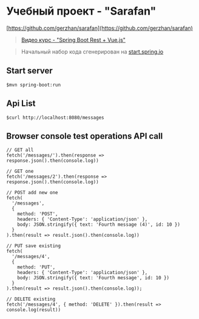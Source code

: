 # Учебный проект - "Sarafan"

[https://github.com/gerzhan/sarafan](https://github.com/gerzhan/sarafan)

> [Видео курс - "Spring Boot Rest + Vue.js"](https://www.youtube.com/playlist?list=PLU2ftbIeotGqSTOVNjT4L3Yfy8jatCdhm)

> Начальный набор кода сгенерирован на [start.spring.io](https://start.spring.io/#!type=maven-project&language=java&platformVersion=2.2.1.RELEASE&packaging=jar&jvmVersion=1.8&groupId=ru.helpcontrol.sanbox&artifactId=sarafan&name=Sarafan&description=Demo%20project%20for%20Spring%20Boot%20&packageName=ru.helpcontrol.sanbox.sarafan&dependencies=web,devtools)

## Start server

```shell script
$mvn spring-boot:run
``` 

## Api List

```shell script
$curl http://localhost:8080/messages
```

## Browser console test operations API call

```shell script
// GET all
fetch('/messages/').then(response => response.json().then(console.log))

// GET one
fetch('/messages/2').then(response => response.json().then(console.log))

// POST add new one
fetch(
  '/messages', 
  { 
    method: 'POST', 
    headers: { 'Content-Type': 'application/json' },
    body: JSON.stringify({ text: 'Fourth message (4)', id: 10 })
  }
).then(result => result.json().then(console.log))

// PUT save existing
fetch(
  '/messages/4', 
  { 
    method: 'PUT', 
    headers: { 'Content-Type': 'application/json' }, 
    body: JSON.stringify({ text: 'Fourth message', id: 10 })
  }
).then(result => result.json().then(console.log));

// DELETE existing
fetch('/messages/4', { method: 'DELETE' }).then(result => console.log(result))
```